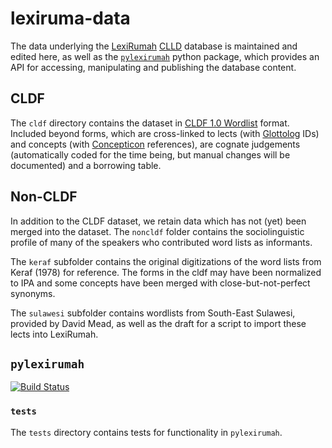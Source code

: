 # lexiruma-data

The data underlying the [LexiRumah](http://lexirumah.model-ling.eu/lexirumah/)
[CLLD](http://clld.org) database is maintained and edited here, as well as the
[`pylexirumah`](#pylexirumah) python package, which provides an API for
accessing, manipulating and publishing the database content.

## CLDF

The `cldf` directory contains the dataset in
[CLDF 1.0 Wordlist](https://github.com/glottobank/cldf/tree/master/modules/Wordlist)
format. Included beyond forms, which are cross-linked to lects (with [Glottolog](http://glottolog.org) IDs)
and concepts (with [Concepticon](http://concepticon.clld.org) references), are
cognate judgements (automatically coded for the time being, but manual changes will
be documented) and a borrowing table.

## Non-CLDF

In addition to the CLDF dataset, we retain data which has not (yet) been merged into
the dataset. The `noncldf` folder contains the sociolinguistic profile of many of
the speakers who contributed word lists as informants.

The `keraf` subfolder
contains the original digitizations of the word lists from Keraf (1978) for
reference. The forms in the cldf may have been normalized to IPA and some
concepts have been merged with close-but-not-perfect synonyms.

The `sulawesi` subfolder contains wordlists from South-East Sulawesi, provided by
David Mead, as well as the draft for a script to import these lects into LexiRumah.

## `pylexirumah`
[![Build Status](https://travis-ci.org/lessersunda/lexirumah-data.svg?branch=with_lexi_data)](https://travis-ci.org/lessersunda/lexirumah-data)

### `tests`
The `tests` directory contains tests for functionality in `pylexirumah`.
